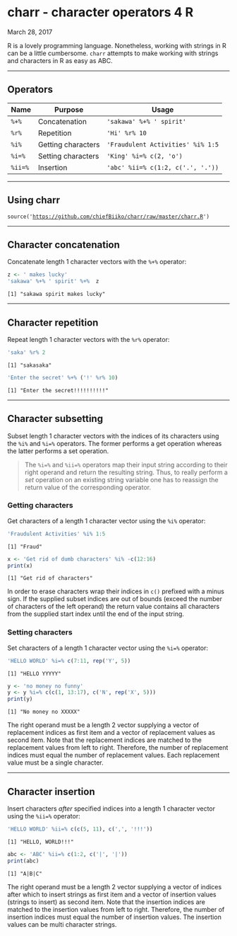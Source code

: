 charr - character operators 4 R
================
March 28, 2017

R is a lovely programming language. Nonetheless, working with strings in R can be a little cumbersome. <code>charr</code> attempts to make working with strings and characters in R as easy as ABC.

------------------------------------------------------------------------

Operators
---------

| Name               | Purpose            | Usage                                        |
|--------------------|--------------------|----------------------------------------------|
| <code>%+%</code>   | Concatenation      | <code>'sakawa' %+% ' spirit'</code>          |
| <code>%r%</code>   | Repetition         | <code>'Hi' %r% 10</code>                     |
| <code>%i%</code>   | Getting characters | <code>'Fraudulent Activities' %i% 1:5</code> |
| <code>%i=%</code>  | Setting characters | <code>'King' %i=% c(2, 'o')</code>           |
| <code>%ii=%</code> | Insertion          | <code>'abc' %ii=% c(1:2, c('.', '.'))</code> |

------------------------------------------------------------------------

Using charr
-----------

<code>source('<https://github.com/chiefBiiko/charr/raw/master/charr.R>')</code>

------------------------------------------------------------------------

Character concatenation
-----------------------

Concatenate length 1 character vectors with the <code>%+%</code> operator:

``` r
z <- ' makes lucky'
'sakawa' %+% ' spirit' %+%  z
```

    [1] "sakawa spirit makes lucky"

------------------------------------------------------------------------

Character repetition
--------------------

Repeat length 1 character vectors with the <code>%r%</code> operator:

``` r
'saka' %r% 2
```

    [1] "sakasaka"

``` r
'Enter the secret' %+% ('!' %r% 10)
```

    [1] "Enter the secret!!!!!!!!!!"

------------------------------------------------------------------------

Character subsetting
--------------------

Subset length 1 character vectors with the indices of its characters using the <code>%i%</code> and <code>%i=%</code> operators. The former performs a get operation whereas the latter performs a set operation.

> The <code>%i=%</code> and <code>%ii=%</code> operators map their input string according to their right operand and return the resulting string. Thus, to really perform a *set* operation on an existing string variable one has to reassign the return value of the corresponding operator.

### Getting characters

Get characters of a length 1 character vector using the <code>%i%</code> operator:

``` r
'Fraudulent Activities' %i% 1:5
```

    [1] "Fraud"

``` r
x <- 'Get rid of dumb characters' %i% -c(12:16)
print(x)
```

    [1] "Get rid of characters"

In order to erase characters wrap their indices in <code>c()</code> prefixed with a minus sign. If the supplied subset indices are out of bounds (exceed the number of characters of the left operand) the return value contains all characters from the supplied start index until the end of the input string.

### Setting characters

Set characters of a length 1 character vector using the <code>%i=%</code> operator:

``` r
'HELLO WORLD' %i=% c(7:11, rep('Y', 5))
```

    [1] "HELLO YYYYY"

``` r
y <- 'no money no funny'
y <- y %i=% c(c(1, 13:17), c('N', rep('X', 5)))
print(y)
```

    [1] "No money no XXXXX"

The right operand must be a length 2 vector supplying a vector of replacement indices as first item and a vector of replacement values as second item. Note that the replacement indices are matched to the replacement values from left to right. Therefore, the number of replacement indices must equal the number of replacement values. Each replacement value must be a single character.

------------------------------------------------------------------------

Character insertion
-------------------

Insert characters *after* specified indices into a length 1 character vector using the <code>%ii=%</code> operator:

``` r
'HELLO WORLD' %ii=% c(c(5, 11), c(',', '!!!'))
```

    [1] "HELLO, WORLD!!!"

``` r
abc <- 'ABC' %ii=% c(1:2, c('|', '|'))
print(abc) 
```

    [1] "A|B|C"

The right operand must be a length 2 vector supplying a vector of indices after which to insert strings as first item and a vector of insertion values (strings to insert) as second item. Note that the insertion indices are matched to the insertion values from left to right. Therefore, the number of insertion indices must equal the number of insertion values. The insertion values can be multi character strings.

